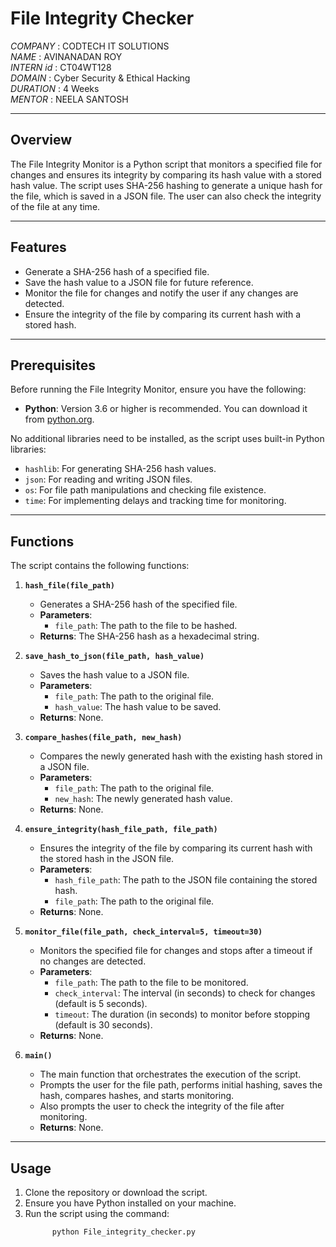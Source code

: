 # File Integrity Checker

*COMPANY* : CODTECH IT SOLUTIONS<br>
*NAME* : AVINANADAN ROY<br>
*INTERN id* : CT04WT128<br>
*DOMAIN* : Cyber Security & Ethical Hacking<br>
*DURATION* : 4 Weeks<br>
*MENTOR* : NEELA SANTOSH<br>

---

## Overview
The File Integrity Monitor is a Python script that monitors a specified file for changes and ensures its integrity by comparing its hash value with a stored hash value. The script uses SHA-256 hashing to generate a unique hash for the file, which is saved in a JSON file. The user can also check the integrity of the file at any time.

---

## Features
- Generate a SHA-256 hash of a specified file.
- Save the hash value to a JSON file for future reference.
- Monitor the file for changes and notify the user if any changes are detected.
- Ensure the integrity of the file by comparing its current hash with a stored hash.

---

## Prerequisites

Before running the File Integrity Monitor, ensure you have the following:

- **Python**: Version 3.6 or higher is recommended. You can download it from [python.org](https://www.python.org/downloads/).

No additional libraries need to be installed, as the script uses built-in Python libraries:
- `hashlib`: For generating SHA-256 hash values.
- `json`: For reading and writing JSON files.
- `os`: For file path manipulations and checking file existence.
- `time`: For implementing delays and tracking time for monitoring.

---

## Functions
The script contains the following functions:

1. **`hash_file(file_path)`**
   - Generates a SHA-256 hash of the specified file.
   - **Parameters**: 
     - `file_path`: The path to the file to be hashed.
   - **Returns**: The SHA-256 hash as a hexadecimal string.

2. **`save_hash_to_json(file_path, hash_value)`**
   - Saves the hash value to a JSON file.
   - **Parameters**: 
     - `file_path`: The path to the original file.
     - `hash_value`: The hash value to be saved.
   - **Returns**: None.

3. **`compare_hashes(file_path, new_hash)`**
   - Compares the newly generated hash with the existing hash stored in a JSON file.
   - **Parameters**: 
     - `file_path`: The path to the original file.
     - `new_hash`: The newly generated hash value.
   - **Returns**: None.

4. **`ensure_integrity(hash_file_path, file_path)`**
   - Ensures the integrity of the file by comparing its current hash with the stored hash in the JSON file.
   - **Parameters**: 
     - `hash_file_path`: The path to the JSON file containing the stored hash.
     - `file_path`: The path to the original file.
   - **Returns**: None.

5. **`monitor_file(file_path, check_interval=5, timeout=30)`**
   - Monitors the specified file for changes and stops after a timeout if no changes are detected.
   - **Parameters**: 
     - `file_path`: The path to the file to be monitored.
     - `check_interval`: The interval (in seconds) to check for changes (default is 5 seconds).
     - `timeout`: The duration (in seconds) to monitor before stopping (default is 30 seconds).
   - **Returns**: None.

6. **`main()`**
   - The main function that orchestrates the execution of the script.
   - Prompts the user for the file path, performs initial hashing, saves the hash, compares hashes, and starts monitoring.
   - Also prompts the user to check the integrity of the file after monitoring.
   - **Returns**: None.

---

## Usage
1. Clone the repository or download the script.
2. Ensure you have Python installed on your machine.
3. Run the script using the command:
   ```bash
         python File_integrity_checker.py